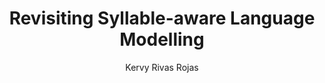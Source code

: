 ---
paperId: 44
author: Kervy Rivas Rojas
publicationauthor: Rivas Rojas, K.
title: Revisiting Syllable-aware Language Modelling
pdf: Poster_Rivas_Kervy.pdf
poster: --
alt: --
type: Poster
topic: FAT
link: https://research.latinxinai.org/papers/neurips/2019/pdf/Poster_Rivas_Kervy.pdf
conference: neurips
year: 2019
tags: neurips-2019
location: Vancouver, Canada
---